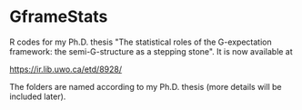 # GframeStats

R codes for my Ph.D. thesis "The statistical roles of the G-expectation framework: the semi-G-structure as a stepping stone". It is now available at 

https://ir.lib.uwo.ca/etd/8928/

The folders are named according to my Ph.D. thesis (more details will be included later). 
